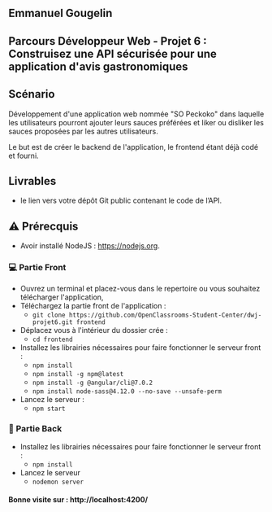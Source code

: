 ## Emmanuel Gougelin

## Parcours Développeur Web - Projet 6 : Construisez une API sécurisée pour une application d'avis gastronomiques

## Scénario
Développement d'une application web nommée "SO Peckoko" dans laquelle les utilisateurs pourront ajouter leurs sauces préférées et liker ou disliker les sauces proposées par les autres utilisateurs.

Le but est de créer le backend de l'application, le frontend étant déjà codé et fourni.


## Livrables
* le lien vers votre dépôt Git public contenant le code de l’API.

## :warning: Prérecquis
 - Avoir installé NodeJS : https://nodejs.org.

 
### :computer: Partie Front 
- Ouvrez un terminal et placez-vous dans le repertoire ou vous souhaitez télécharger l'application,
- Téléchargez la partie front de l'application :
  - `git clone https://github.com/OpenClassrooms-Student-Center/dwj-projet6.git frontend`
- Déplacez vous à l'intérieur du dossier crée :
  - `cd frontend`
- Installez les librairies nécessaires pour faire fonctionner le serveur front :
  - `npm install`
  - `npm install -g npm@latest`
  - `npm install -g @angular/cli@7.0.2`
  - `npm install node-sass@4.12.0 --no-save --unsafe-perm`
- Lancez le serveur :
  - `npm start`
  
### :floppy_disk: Partie Back
- Installez les librairies nécessaires pour faire fonctionner le serveur front :
  - `npm install`
- Lancez le serveur
  - `nodemon server`
#### Bonne visite sur : http://localhost:4200/ 

